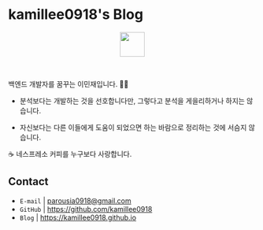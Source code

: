 # kamillee0918's Blog

<p align="center">
  <img src="https://user-images.githubusercontent.com/17983434/116020156-b5241e80-a680-11eb-9cfc-9e086445243b.png" width=50px /></p><br>

백엔드 개발자를 꿈꾸는 이민재입니다. 🙋‍♂️

- 분석보다는 개발하는 것을 선호합니다만, 그렇다고 분석을 게을리하거나 하지는 않습니다.

- 자신보다는 다른 이들에게 도움이 되었으면 하는 바람으로 정리하는 것에 서슴지 않습니다.

☕ 네스프레소 커피를 누구보다 사랑합니다.

## Contact

- `E-mail` | parousia0918@gmail.com
- `GitHub` | https://github.com/kamillee0918
- `Blog` | https://kamillee0918.github.io
